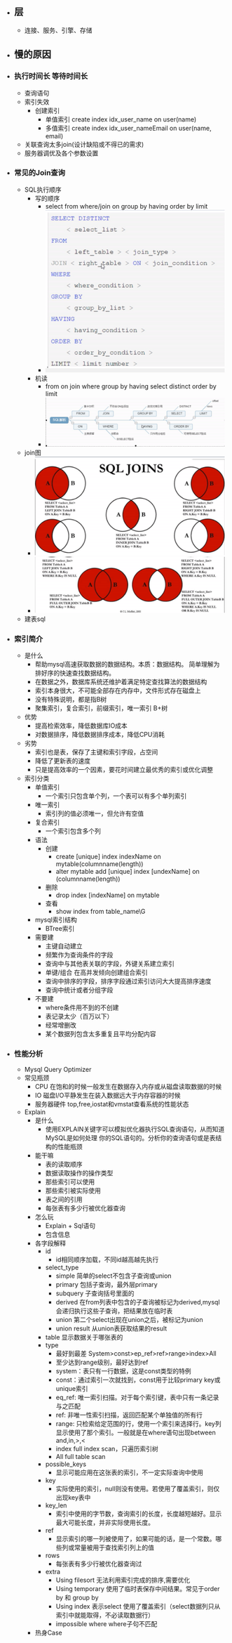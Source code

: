 - ## 层
    - 连接、服务、引擎、存储
- ## 慢的原因
- ### 执行时间长 等待时间长
    - 查询语句
    - 索引失效
        - 创建索引
            - 单值索引 create index idx_user_name on user(name)
            - 多值索引 create index idx_user_nameEmail on user(name, email)
    - 关联查询太多join(设计缺陷或不得已的需求)
    - 服务器调优及各个参数设置
- ### 常见的Join查询
    - SQL执行顺序
        - 写的顺序
            - select from where/join on group by having order by limit
            - ![mysql手写顺序](./manualorder.jpg)
        - 机读
            - from on join where group by having select distinct order by limit
            - ![mysql鱼骨图](./mysqlfish.jpg)
    - join图
        - ![mysqljoin图](./mysqljoin_1.jpg)  
        - ![mysqljoin图](./mysqljoin_2.jpg)
    - 建表sql

- ### 索引简介
    - 是什么 
        - 帮助mysql高速获取数据的数据结构。本质：数据结构。 简单理解为排好序的快速查找数据结构。
        - 在数据之外，数据库系统还维护着满足特定查找算法的数据结构
        - 索引本身很大，不可能全部存在内存中，文件形式存在磁盘上
        - 没有特殊说明，都是指B树
        - 聚集索引，复合索引，前缀索引，唯一索引 B+树
    - 优势
        - 提高检索效率，降低数据库IO成本
        - 对数据排序，降低数据排序成本，降低CPU消耗
    - 劣势
        - 索引也是表，保存了主键和索引字段，占空间
        - 降低了更新表的速度
        - 只是提高效率的一个因素，要花时间建立最优秀的索引或优化调整
    - 索引分类
        - 单值索引
            - 一个索引只包含单个列，一个表可以有多个单列索引
        - 唯一索引
            - 索引列的值必须唯一，但允许有空值
        - 复合索引
            - 一个索引包含多个列
        - 语法
            - 创建
                - create [unique] index indexName on mytable(columnname(length))
                - alter mytable add [unique] index [undexName] on (columnname(length))
            - 删除
                - drop index [indexName] on mytable
            - 查看
                - show index from table_name\G
        - mysql索引结构
            - BTree索引
        - 需要建
            - 主键自动建立
            - 频繁作为查询条件的字段
            - 查询中与其他表关联的字段，外键关系建立索引         
            - 单键/组合 在高并发倾向创建组合索引
            - 查询中排序的字段，排序字段通过索引访问大大提高排序速度
            - 查询中统计或者分组字段
        - 不要建
            - where条件用不到的不创建
            - 表记录太少（百万以下）
            - 经常增删改
            - 某个数据列包含太多重复且平均分配内容
- ### 性能分析
    - Mysql Query Optimizer
    - 常见瓶颈
        - CPU 在饱和的时候一般发生在数据存入内存或从磁盘读取数据的时候
        - IO 磁盘I/O平静发生在装入数据远大于内存容器的时候
        - 服务器硬件 top,free,iostat和vmstat查看系统的性能状态
    - Explain
        - 是什么
            - 使用EXPLAIN关键字可以模拟优化器执行SQL查询语句，从而知道MySQL是如何处理 你的SQL语句的。分析你的查询语句或是表结构的性能瓶颈
        - 能干嘛
            - 表的读取顺序
            - 数据读取操作的操作类型
            - 那些索引可以使用
            - 那些索引被实际使用
            - 表之间的引用
            - 每张表有多少行被优化器查询 
        - 怎么玩
            - Explain  + Sql语句
            - 包含信息
        - 各字段解释
            - id 
                - id相同顺序加载，不同id越高越先执行
            - select_type
                - simple    简单的select不包含子查询或union
                - primary   包括子查询，最外层primary
                - subquery  子查询括号里面的
                - derived   在from列表中包含的子查询被标记为derived,mysql会递归执行这些子查询，把结果放在临时表
                - union     第二个select出现在union之后，被标记为union
                - union result  从union表获取结果的result
            - table 显示数据关于哪张表的
            - type
                - 最好到最差 System>const>ep_ref>ref>range>index>All
                - 至少达到range级别，最好达到ref
                - system：表只有一行数据，这是const类型的特例
                - const：通过索引一次就找到，const用于比较primary key或unique索引
                - eq_ref: 唯一索引扫描。对于每个索引键，表中只有一条记录与之匹配
                - ref: 非唯一性索引扫描，返回匹配某个单独值的所有行
                - range: 只检索给定范围的行，使用一个索引来选择行。key列显示使用了那个索引。一般就是在where语句出现between and,in,>,<
                - index full index scan，只遍历索引树
                - All  full table scan
            - possible_keys
                - 显示可能应用在这张表的索引，不一定实际查询中使用
            - key
                - 实际使用的索引，null则没有使用。若使用了覆盖索引，则仅出现key表中
            - key_len
                - 索引中使用的字节数，查询索引的长度，长度越短越好。显示最大可能长度，并非实际使用长度。
            - ref
                - 显示索引的哪一列被使用了，如果可能的话，是一个常数。哪些列或常量被用于查找索引列上的值
            - rows
                - 每张表有多少行被优化器查询过
            - extra
                - Using filesort 无法利用索引完成的排序,需要优化
                - Using temporary 使用了临时表保存中间结果。常见于order by 和 group by
                - Using index 表示select 使用了覆盖索引（select数据列只从索引中就能取得，不必读取数据行）
                - impossible where where子句不匹配
        - 热身Case